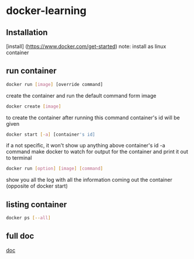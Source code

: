 # docker-learning

## Installation
[install] (https://www.docker.com/get-started)
note: install as linux container

## run container

```bash
docker run [image] [override command]
```
create the container and run the default command form image

```bash
docker create [image]
```

to create the container after running this command container's id will be given

```bash
docker start [-a] [container's id]
```

if a not specific, it won't show up anything above container's id
-a command make docker to watch for output for the container and print it out to terminal

```bash
docker run [option] [image] [command]
```

show you all the log with all the information coming out the container (opposite of docker start)

## listing container

```bash
docker ps [--all]
```

## full doc
[doc](https://docs.docker.com/engine/reference/commandline/docker/)